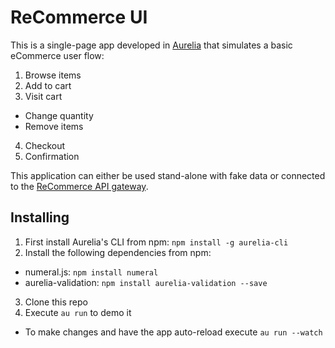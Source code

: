 # ReCommerce UI

This is a single-page app developed in [Aurelia](http://aurelia.io) that simulates a basic eCommerce user flow:

1. Browse items
2. Add to cart
3. Visit cart
  - Change quantity
  - Remove items
4. Checkout
5. Confirmation

This application can either be used stand-alone with fake data or connected to the [ReCommerce API gateway](https://github.com/RedElastic/redelastic-commerce).

## Installing

1. First install Aurelia's CLI from npm: `npm install -g aurelia-cli`
2. Install the following dependencies from npm:
  - numeral.js: `npm install numeral`
  - aurelia-validation: `npm install aurelia-validation --save`
3. Clone this repo
4. Execute `au run` to demo it
  - To make changes and have the app auto-reload execute `au run --watch`
